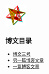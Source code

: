 ![Ŝalenzo Logo](assets/img/MMPD.svg)

## 博文目录

- [博文三号](blog/2020-03-18.html)
- [另一篇博客文章](blog/2020-02-21.html)
- [一篇博客文章](blog/2020-02-20.html)
